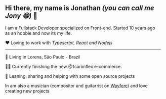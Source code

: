 ## Hi there, my name is Jonathan _(you can call me Jony 😁)_ 👋 
I am a Fullstack Developer specialized on Front-end. Started 10 years ago as an hobbie and now its my life.

❤ Loving to work with _Typescript, React and Nodejs_

---

🏡 Living in Lorena, São Paulo - Brazil 

👨‍💻 Currently finishing the new @1carimflex e-commerce.

🧪 Leaning, sharing and helping with some open source projects

In am also a musician (compositor and guitarrist on [Wayfore](https://www.youtube.com/user/w4banda)) and love creating new projects


<!--
### Main Projects

- BStamper
- CarimFlex
- Kromata

### Contact Me

### Status
[![Anurag's github stats](https://github-readme-stats.vercel.app/api?username=jonyw4)](https://github.com/anuraghazra/github-readme-stats)
[![Top Langs](https://github-readme-stats.vercel.app/api/top-langs/?username=anuraghazra&layout=compact)](https://github.com/anuraghazra/github-readme-stats)


### Here some stuff that I learned in these years:

#### Languages
<p align="center">
  <img
    src="https://devicon.dev/devicon.git/icons/html5/html5-original-wordmark.svg"
    alt="html5"
    width="40"
    height="40"
    alt="HTML 5"
  />
  <img
    src="https://devicon.dev/devicon.git/icons/css3/css3-original-wordmark.svg"
    alt="html5"
    width="40"
    height="40"
    alt="CSS 3"
  />
  <img
    src="https://devicon.dev/devicon.git/icons/javascript/javascript-original.svg"
    alt="html5"
    width="40"
    height="40"
    alt="Javascript"
  />
  <img
    src="https://devicon.dev/devicon.git/icons/typescript/typescript-original.svg"
    alt="html5"
    width="40"
    height="40"
    alt="TypeScript"
  />
  <img
    src="https://devicon.dev/devicon.git/icons/nodejs/nodejs-original-wordmark.svg"
    alt="html5"
    width="40"
    height="40"
    alt="NodeJS"
  />
  <img
    src="https://devicon.dev/devicon.git/icons/php/php-original.svg"
    alt="html5"
    width="40"
    height="40"
    alt="PHP"
  />
</p>


### Popular Frameworks
- React
- Jest
- Material UI
- AntDesign
- Vendure
- Nest
- NextJs
- SASS
- Laravel

### Databases
- MySQL
- Postgres
- ElasticSearch
- DynamoDB

### Services and Softwares
- Git
- AWS
- Lambda Functions
- Docker
- Digital Ocean
- Clouflare
-->

